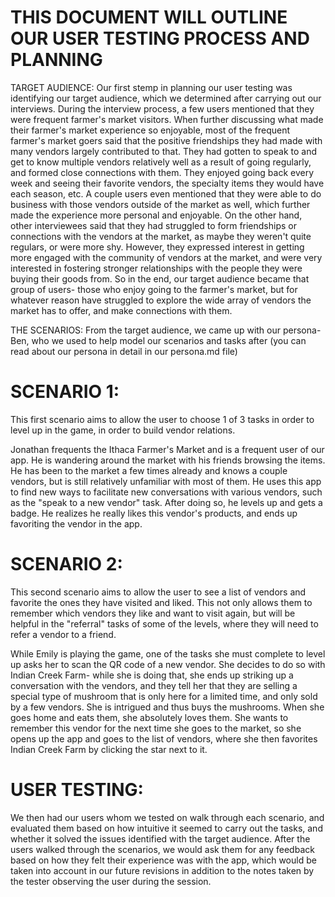 # THIS DOCUMENT WILL OUTLINE OUR USER TESTING PROCESS AND PLANNING

TARGET AUDIENCE: Our first stemp in planning our user testing was identifying our target audience, which we determined after carrying out our interviews. During the interview process, a few users mentioned that they were frequent farmer's market visitors. When further discussing what made their farmer's market experience so enjoyable, most of the frequent farmer's market goers said that the positive friendships they had made with many vendors largely contributed to that. They had gotten to speak to and get to know multiple vendors relatively well as a result of going regularly, and formed close connections with them. They enjoyed going back every week and seeing their favorite vendors, the specialty items they would have each season, etc.  A couple users even mentioned that they were able to do business with those vendors outside of the market as well, which further made the experience more personal and enjoyable. On the other hand, other interviewees said that they had struggled to form friendships or connections  with the vendors at the market, as maybe they weren't quite regulars, or were more shy. However, they expressed interest in getting  more engaged with the community of vendors at the market, and were very interested in fostering stronger relationships with the people they were buying their goods from. So in the end, our target audience became that group of users- those who enjoy going to the farmer's  market, but for whatever reason have struggled to explore the wide array of vendors the market has to offer, and make connections with them.

THE SCENARIOS: From the target audience, we came up with our persona- Ben, who we used to help model our scenarios and tasks after (you can read about our persona in detail in our persona.md file)

# SCENARIO 1:  
This first scenario aims to allow the user to choose 1 of 3 tasks in order to level up in the game, in order to build vendor relations.

Jonathan frequents the Ithaca Farmer's Market and is a frequent user of our app. He is wandering around the market with his friends browsing the items. He has been to the market a few times already and knows a couple vendors, but is still relatively unfamiliar with most of them. He uses this app to find new ways to facilitate new conversations with various vendors, such as the "speak to a new vendor" task. After doing so, he levels up and gets a badge. He realizes he really likes this vendor's products, and ends up favoriting the vendor in the app.

# SCENARIO 2:
This second scenario aims to allow the user to see a list of vendors and favorite the ones they have visited and liked. This not only allows them to remember which vendors they like and want to visit again, but will be helpful in the "referral" tasks of some of the levels, where they will need to refer a vendor to a friend.

While Emily is playing the game, one of the tasks she must complete to level up asks her to scan the QR code of a new vendor. She decides to do so with Indian Creek Farm- while she is doing that, she ends up striking up a conversation with the vendors, and they tell her that they are selling a special type of mushroom that is only here for a limited time, and only sold by a few vendors. She is intrigued and thus buys the mushrooms. When she goes home and eats them, she absolutely loves them. She wants to remember this vendor for the next time she goes to the market, so she opens up the app and goes to the list of vendors, where she then favorites Indian Creek Farm by clicking the star next to it. 

# USER TESTING:
We then had our users whom we tested on walk through each scenario, and evaluated them based on how intuitive it seemed to carry out the tasks, and whether it solved the issues identified with the target audience. After the users walked through the scenarios, we would ask them for any feedback based on how they felt their experience was with the app, which would be taken into account in our future revisions in addition to the notes taken by the tester observing the user during the session.


